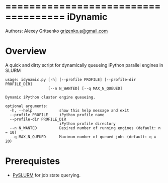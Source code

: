 ====================================
iDynamic
====================================

Authors: Alexey Gritsenko <grizenko.a@gmail.com>

Overview
========
A quick and dirty script for dynamically queueing iPython parallel engines in SLURM

```
usage: idynamic.py [-h] [--profile PROFILE] [--profile-dir PROFILE_DIR]
                   [--n N_WANTED] [--q MAX_N_QUEUED]

Dynamic iPython cluster engine queueing.

optional arguments:
  -h, --help            show this help message and exit
  --profile PROFILE     iPython profile name
  --profile-dir PROFILE_DIR
                        iPython profile directory
  --n N_WANTED          Desired number of running engines (default: n = 10)
  --q MAX_N_QUEUED      Maximum number of queued jobs (default: q = 20)
```

Prerequistes
=============

* [PySLURM](https://github.com/gingergeeks/pyslurm) for job state querying.
